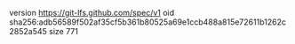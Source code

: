 version https://git-lfs.github.com/spec/v1
oid sha256:adb56589f502af35cf5b361b80525a69e1ccb488a815e72611b1262c2852a545
size 771
